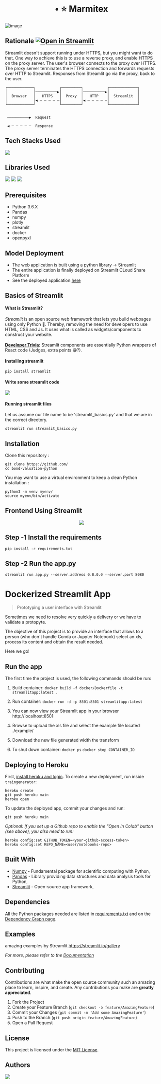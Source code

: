 <h1 align="center">
             • ⭐ Marmitex
</h1>

![image](https://user-images.githubusercontent.com/78029145/163700890-196af6cc-2824-421f-9be3-0c3556d403ae.png)


## Rationale  [![Open in Streamlit](https://static.streamlit.io/badges/streamlit_badge_black_white.svg)]()

Streamlit doesn't support running under HTTPS, but you might want to do that. One way to achieve this is to use a reverse proxy, and enable HTTPS on the proxy server. The user's browser connects to the proxy over HTTPS. The proxy server terminates the HTTPS connection and forwards requests over HTTP to Streamlit. Responses from Streamlit go via the proxy, back to the user.

```
┌────────────┐           ┌─────────┐           ┌─────────────┐
│            │──────────▶│         │──────────▶│             │
│  Browser   │   HTTPS   │  Proxy  │   HTTP    │  Streamlit  │
│            │◀ ─ ─ ─ ─ ─│         │◀ ─ ─ ─ ─ ─│             │
└────────────┘           └─────────┘           └─────────────┘


 ──────────▶  Request

 ◀ ─ ─ ─ ─ ─  Response
 ```


## Tech Stacks Used
<img src="https://img.shields.io/badge/python%20-%2314354C.svg?&style=for-the-badge&logo=python&logoColor=white"/>


## Libraries Used

<img src="https://img.shields.io/badge/pandas%20-%2314354C.svg?&style=for-the-badge&logo=pandas&logoColor=white"/> <img src="https://img.shields.io/badge/plotly%20-%2314354C.svg?&style=for-the-badge&logo=plotly&logoColor=white"/> <img src="https://img.shields.io/badge/streamlit%20-%2314354C.svg?&style=for-the-badge&logo=streamlit&logoColor=white"/> 


## Prerequisites

- Python 3.6.X
- Pandas
- numpy
- plotly
- streamlit
- docker
- openpyxl


## Model Deployment

- The web application is built using a python library -> Streamlit
- The entire application is finally deployed on Streamlit CLoud Share Platform
- See the deployed application [here](https://kozuki-oden-dataviz-app-o8biva.streamlit.app/)


## Basics of Streamlit
#### What is Streamlit?<br>
<i>Streamlit</i> is an open source web framework that lets you build webpages using only Python :snake:. Thereby, removing the need for developers to use HTML, CSS and Js. It uses what is called as widgets/components to construct your website.<br><br>
<b><ins>Developer Trivia</ins>:</b> Streamlit components are essentially Python wrappers of React code (Judges, extra points :grin:?).

#### Installing streamlit
~~~
pip install streamlit
~~~

#### Write some streamlit code
<img src="frontend/src/pages/public/images/s_basics.png">

#### Running streamlit files<br>
Let us assume our file name to be 'streamlit_basics.py' and that we are in the correct directory.
~~~
streamlit run streamlit_basics.py
~~~


## Installation

Clone this repository :

	git clone https://github.com/
	cd bond-valuation-python
	
You may want to use a virtual environment to keep a clean Python installation :

	python3 -m venv myenv/
	source myenv/bin/activate


## Frontend Using Streamlit

<p align="center">
  <img  src="frontend/src/pages/public/images/streamlit.png">
</p>


## Step -1 Install the requirements

```
pip install -r requirements.txt
```

## Step -2 Run the app.py

```
streamlit run app.py --server.address 0.0.0.0 --server.port 8080
```

# Dockerized Streamlit App

> Prototyping a user interface with Streamlit

Sometimes we need to resolve very quickly a delivery or we have to validate a protopyte.

The objective of this project is to provide an interface that allows to a person (who don`t handle Conda or Jupyter Notebook) select an xls, process its content and obtain the result needed.

Here we go!

## Run the app

The first time the project is used, the following commands should be run:

1. Build container:
   `docker build -f docker/Dockerfile -t streamlitapp:latest .`

2. Run container:
   `docker run -d -p 8501:8501 streamlitapp:latest`

3. You can now view your Streamlit app in your browser http://localhost:8501

4. Browse to upload the xls file and select the example file located ./example/

5. Download the new file generated width the transform

6. To shut down container:
   `docker ps`
   `docker stop CONTAINER_ID`


## Deploying to Heroku

First, [install heroku and login](https://devcenter.heroku.com/articles/getting-started-with-python#set-up). 
To create a new deployment, run inside `traingenerator`:

```
heroku create
git push heroku main
heroku open
```

To update the deployed app, commit your changes and run:

```
git push heroku main
```

*Optional: If you set up a Github repo to enable the "Open in Colab" button (see above),
you also need to run:*

```
heroku config:set GITHUB_TOKEN=<your-github-access-token>
heroku config:set REPO_NAME=<user/notebooks-repo>
```


## Built With

- [Numpy](https://numpy.org/) - Fundamental package for scientific computing with Python,
- [Pandas](https://pandas.pydata.org/) - Library providing data structures and data analysis tools for Python,
- [Streamlit](https://streamlit.io) - Open-source app framework,

## Dependencies

All the Python packages needed are listed in [requirements.txt](https://github.com/romaincaraes/bond-valuation-python/blob/master/requirements.txt) and on the [Dependency Graph page](https://github.com/romaincaraes/bond-valuation-python/network/dependencies).



<!-- USAGE EXAMPLES -->
## Examples

amazing examples by Streamlit https://streamlit.io/gallery

_For more, please refer to the [Documentation](https://docs.streamlit.io/en/stable/)_

<!-- CONTRIBUTING -->
## Contributing

Contributions are what make the open source community such an amazing place to learn, inspire, and create. Any contributions you make are **greatly appreciated**.

1. Fork the Project
2. Create your Feature Branch (`git checkout -b feature/AmazingFeature`)
3. Commit your Changes (`git commit -m 'Add some AmazingFeature'`)
4. Push to the Branch (`git push origin feature/AmazingFeature`)
5. Open a Pull Request


## License

This project is licensed under the [MIT License](https://github.com/romaincaraes/bond-valuation-python/blob/master/LICENSE).

## Authors


<img src="frontend/src/pages/public/images/icon.jpg">